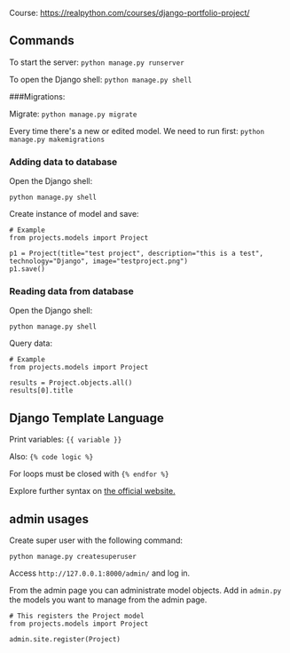 Course: https://realpython.com/courses/django-portfolio-project/


## Commands
To start the server:
`python manage.py runserver`

To open the Django shell:
`python manage.py shell`

###Migrations: 

Migrate: `python manage.py migrate`

Every time there's a new or edited model. We need to run first:
`python manage.py makemigrations`

### Adding data to database

Open the Django shell:

`python manage.py shell`

Create instance of model and save:

```
# Example
from projects.models import Project

p1 = Project(title="test project", description="this is a test", technology="Django", image="testproject.png")
p1.save()
```

### Reading data from database

Open the Django shell:

`python manage.py shell`

Query data:

```
# Example
from projects.models import Project

results = Project.objects.all()
results[0].title
```

## Django Template Language

Print variables: `{{ variable }}`

Also: `{% code logic %}`

For loops must be closed with `{% endfor %}`

Explore further syntax on [the official website.](https://docs.djangoproject.com/en/3.1/ref/templates/language/)

## admin usages

Create super user with the following command:

`python manage.py createsuperuser`

Access `http://127.0.0.1:8000/admin/` and log in.

From the admin page you can administrate model objects. Add in `admin.py` the models you want to manage from the admin
page.

```
# This registers the Project model
from projects.models import Project

admin.site.register(Project)
```

